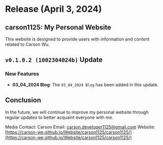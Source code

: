 # Release (April 3, 2024)

## carson1125: My Personal Website
This website is designed to provide users with information and content related to Carson Wu.

## `v0.1.0.2 (1002304024b)` Update

### New Features
- **03_04_2024 Blog**: The `03_04_2024 Blog` has been added in this update.

## Conclusion
In the future, we will continue to improve my personal website through regular updates to better acquaint everyone with me.

Media Contact:
Carson
Email: [carson.developer1125@gmail.com](mailto:carson.developer1125@gmail.com)
Website: [https://carson-we.github.io/Website/carson1125/carson1125/](https://carson-we.github.io/Website/carson1125/carson1125/)
